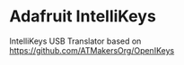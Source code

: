 # Adafruit IntelliKeys

IntelliKeys USB Translator based on https://github.com/ATMakersOrg/OpenIKeys
